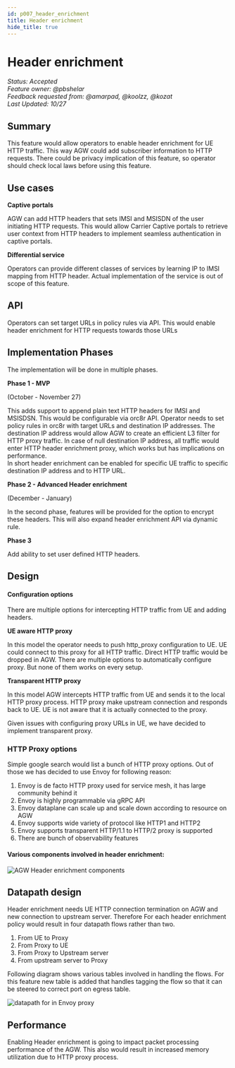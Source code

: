 ```yaml
---
id: p007_header_enrichment
title: Header enrichment
hide_title: true
---
```


# Header enrichment

*Status: Accepted*\
*Feature owner: @pbshelar*\
*Feedback requested from: @amarpad, @koolzz, @kozat*\
*Last Updated: 10/27*

## Summary

This feature would allow operators to enable header enrichment for UE HTTP traffic. This way AGW could add subscriber
information to HTTP requests. There could be privacy implication of this feature, so operator should check local
laws before using this feature.


## Use cases

**Captive portals**

AGW can add HTTP headers that sets IMSI and MSISDN of the user initiating HTTP requests. This would allow Carrier Captive
portals to retrieve user context from HTTP headers to implement seamless authentication in captive portals.


**Differential service**

Operators can provide different classes of services by learning IP to IMSI mapping from HTTP header. Actual implementation
of the service is out of scope of this feature.


## API
Operators can set target URLs in policy rules via API. This would enable header enrichment for HTTP requests towards those
URLs

## Implementation Phases

The implementation will be done in multiple phases.

**Phase 1 - MVP**

(October - November 27)

This adds support to append plain text HTTP headers for IMSI and MSISDSN. This would be configurable via orc8r API.
Operator needs to set policy rules in orc8r with target URLs and destination IP addresses. The destination IP address
would allow AGW to create an efficient L3 filter for HTTP proxy traffic.
In case of null destination IP address, all traffic would enter HTTP header enrichment proxy, which works but
has implications on performance.\
In short header enrichment can be enabled for specific UE traffic to specific destination IP address and to HTTP URL.

**Phase 2 - Advanced Header enrichment**

(December - January)

In the second phase, features will be provided for the option to encrypt these headers.
This will also expand header enrichment API via dynamic rule.

**Phase 3**

Add ability to set user defined HTTP headers.


## Design
#### Configuration options
There are multiple options for intercepting HTTP traffic from UE and adding headers.

**UE aware HTTP proxy**

In this model the operator needs to push http_proxy configuration to UE. UE could connect to this proxy for all HTTP traffic.
Direct HTTP traffic would be dropped in AGW. There are multiple options to automatically configure proxy. But none
of them works on every setup.

**Transparent HTTP proxy**

In this model AGW intercepts HTTP traffic from UE and sends it to the local HTTP proxy process. HTTP proxy make upstream
connection and responds back to UE. UE is not aware that it is actually connected to the proxy.

Given issues with configuring proxy URLs in UE, we have decided to implement transparent proxy.

### HTTP Proxy options
Simple google search would list a bunch of HTTP proxy options. Out of those we has decided to use Envoy for
following reason:
1. Envoy is de facto HTTP proxy used for service mesh, it has large community behind it
2. Envoy is highly programmable via gRPC API
3. Envoy dataplane can scale up and scale down according to resource on AGW
4. Envoy supports wide variety of protocol like HTTP1 and HTTP2
5. Envoy supports transparent HTTP/1.1 to HTTP/2 proxy is supported
6. There are bunch of observability features

#### Various components involved in header enrichment:

![AGW Header enrichment components](/assets/he_block_diagram.png)

## Datapath design

Header enrichment needs UE HTTP connection termination on AGW and new connection to upstream server. Therefore For each
header enrichment policy would result in four datapath flows rather than two.
1. From UE to Proxy
2. From Proxy to UE
3. From Proxy to Upstream server
4. From upstream server to Proxy

Following diagram shows various tables involved in handling the flows. For this feature new table is added that handles
tagging the flow so that it can be steered to correct port on egress table.

![datapath for in Envoy proxy](/assets/envoy-dp-pipeline.png)

## Performance
Enabling Header enrichment is going to impact packet processing performance of the AGW. This also would result in
increased memory utilization due to HTTP proxy process.
